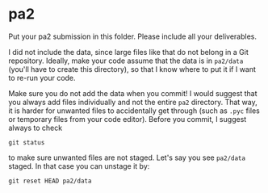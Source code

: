 # pa2

Put your pa2 submission in this folder. Please include all your deliverables.

I did not include the data, since large files like that do not belong in a Git
repository. Ideally, make your code assume that the data is in `pa2/data`
(you'll have to create this directory), so that I know where to put it if I
want to re-run your code.

Make sure you do not add the data when you commit! I would suggest that you
always add files individually and not the entire `pa2` directory. That way, it
is harder for unwanted files to accidentally get through (such as `.pyc` files
or temporary files from your code editor). Before you commit, I suggest always
to check

    git status

to make sure unwanted files are not staged. Let's say you see `pa2/data`
staged. In that case you can unstage it by:

    git reset HEAD pa2/data
